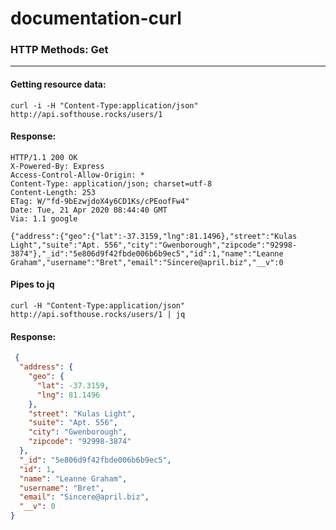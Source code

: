 # documentation-curl

### HTTP Methods: Get
---------------------
#### Getting resource data: 

```
curl -i -H "Content-Type:application/json" http://api.softhouse.rocks/users/1
```

#### Response:
```
HTTP/1.1 200 OK
X-Powered-By: Express
Access-Control-Allow-Origin: *
Content-Type: application/json; charset=utf-8
Content-Length: 253
ETag: W/"fd-9bEzwjdoX4y6CD1Ks/cPEoofFw4"
Date: Tue, 21 Apr 2020 08:44:40 GMT
Via: 1.1 google

{"address":{"geo":{"lat":-37.3159,"lng":81.1496},"street":"Kulas Light","suite":"Apt. 556","city":"Gwenborough","zipcode":"92998-3874"},"_id":"5e806d9f42fbde006b6b9ec5","id":1,"name":"Leanne Graham","username":"Bret","email":"Sincere@april.biz","__v":0
```

#### Pipes to jq

```
curl -H "Content-Type:application/json" http://api.softhouse.rocks/users/1 | jq
```

#### Response:

```json
 {
  "address": {
    "geo": {
      "lat": -37.3159,
      "lng": 81.1496
    },
    "street": "Kulas Light",
    "suite": "Apt. 556",
    "city": "Gwenborough",
    "zipcode": "92998-3874"
  },
  "_id": "5e806d9f42fbde006b6b9ec5",
  "id": 1,
  "name": "Leanne Graham",
  "username": "Bret",
  "email": "Sincere@april.biz",
  "__v": 0
}
```